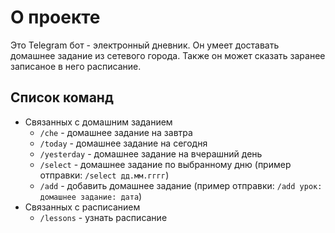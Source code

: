 # О проекте
Это Telegram бот - электронный дневник.
Он умеет доставать домашнее задание из сетевого города.
Также он может сказать заранее записаное в него расписание.

## Список команд
- Связанных с домашним заданием
  - `/che` - домашнее задание на завтра
  - `/today` - домашнее задание на сегодня
  - `/yesterday` - домашнее задание на вчерашний день
  - `/select` - домашнее задание по выбранному дню (пример отправки: `/select дд.мм.гггг`)
  - `/add` - добавить домашнее задание (пример отправки: `/add урок: домашнее задание: дата`)
- Связанных с расписанием
  - `/lessons` - узнать расписание
